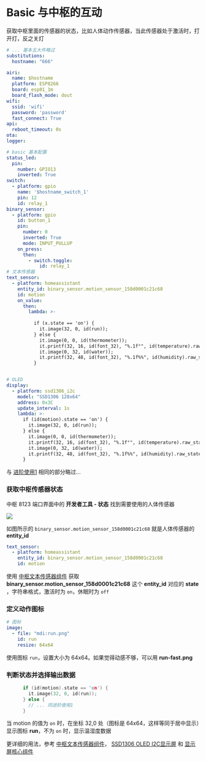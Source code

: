 # Basic 与中枢的互动

获取中枢里面的传感器的状态，比如人体动作传感器，当此传感器处于激活时，打开灯，反之关灯





```yaml
# ... 基本五大件略过
substitutions:
  hostname: "666"

airi:
  name: $hostname
  platform: ESP8266
  board: esp01_1m
  board_flash_mode: dout
wifi:
  ssid: 'wifi'
  password: 'password'
  fast_connect: True
api:
  reboot_timeout: 0s
ota:
logger:

# basic 基本配置
status_led:
  pin:
    number: GPIO13
    inverted: True
switch:
  - platform: gpio
    name: '$hostname_switch_1'
    pin: 12
    id: relay_1
binary_sensor:
  - platform: gpio
    id: button_1
    pin:
      number: 0
      inverted: True
      mode: INPUT_PULLUP
    on_press:
      then:
        - switch.toggle:
            id: relay_1
# 文本传感器
text_sensor:
  - platform: homeassistant
    entity_id: binary_sensor.motion_sensor_158d0001c21c68
    id: motion
    on_value:
      then:
        lambda: >-
          
          if (x.state == 'on') {
            it.image(32, 0, id(run));
          } else {
            it.image(0, 0, id(thermometer));
            it.printf(32, 16, id(font_32), "%.1f°", id(temperature).raw_state);
            it.image(0, 32, id(water));
            it.printf(32, 48, id(font_32), "%.1f%%", id(humidity).raw_state);
          }


# OLED
display:
  - platform: ssd1306_i2c
    model: "SSD1306 128x64"
    address: 0x3C
    update_interval: 1s
    lambda: >-
      if (id(motion).state == 'on') {
        it.image(32, 0, id(run));
      } else {
        it.image(0, 0, id(thermometer));
        it.printf(32, 16, id(font_32), "%.1f°", id(temperature).raw_state);
        it.image(0, 32, id(water));
        it.printf(32, 48, id(font_32), "%.1f%%", id(humidity).raw_state);
      }
```

与 [进阶使用1](#进阶使用1) 相同的部分略过...

### 获取中枢传感器状态

中枢 8123 端口界面中的 **开发者工具 - 状态** 找到需要使用的人体传感器

![](http://pic.airijia.com/doc/20190118160323.png)

如图所示的 `binary_sensor.motion_sensor_158d0001c21c68` 就是人体传感器的 **entity_id**


```yaml
text_sensor:
  - platform: homeassistant
    entity_id: binary_sensor.motion_sensor_158d0001c21c68
    id: motion
```

使用 [中枢文本传感器组件](mqtt/components/text_sensor/homeassistant) 获取 **binary_sensor.motion_sensor_158d0001c21c68** 这个 **entity_id** 对应的 **state** ，字符串格式，激活时为 `on`，休眠时为 `off`



### 定义动作图标


```yaml
# 图标
image:
  - file: "mdi:run.png"
    id: run
    resize: 64x64
```

使用图标 `run`，设置大小为 64x64。如果觉得动感不够，可以用 **run-fast.png**

### 判断状态并选择输出数据


```c++
      if (id(motion).state == 'on') {
        it.image(32, 0, id(run));
      } else {
        // ... 同进阶使用1
      }
```

当 motion 的值为 `on` 时，在坐标 32,0 处（图标是 64x64，这样等同于居中显示）显示图标 **run**，不为 `on` 时，显示温湿度数据

更详细的用法，参考 [中枢文本传感器组件](mqtt/components/text_sensor/homeassistant)， [SSD1306 OLED I2C显示屏](mqtt/components/display/ssd1306_i2c)  和 [显示屏核心组件](mqtt/components/display/) 
